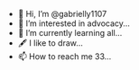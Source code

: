 - 👋 Hi, I’m @gabrielly1107
- 👀 I’m interested in advocacy...
- 🌱 I’m currently learning all...
- 🖋️ I like to draw...
- 📫 How to reach me 33...

<!---
gabrielly1107/gabrielly1107 is a ✨ special ✨ repository because its `README.md` (this file) appears on your GitHub profile.
You can click the Preview link to take a look at your changes.
--->
